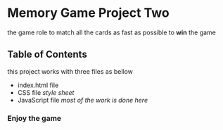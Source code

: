 # Memory Game Project Two

the game role to match all the cards as fast as possible to **win** the game

## Table of Contents

this project works with three files as bellow

- index.html file
- CSS file _style sheet_
- JavaScript file _most of the work is done here_

### Enjoy the game
